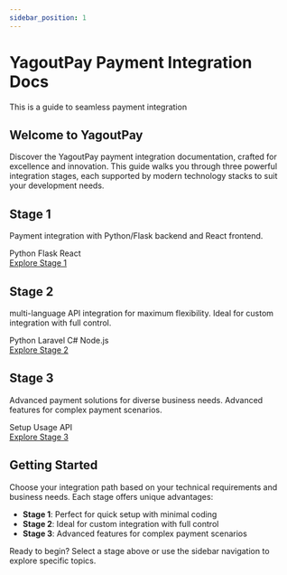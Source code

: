 ```yaml
---
sidebar_position: 1
---
```


# YagoutPay Payment Integration Docs

This is a guide to seamless payment integration

## Welcome to YagoutPay

Discover the YagoutPay payment integration documentation, crafted for excellence and innovation. This guide walks you through three powerful integration stages, each supported by modern technology stacks to suit your development needs.

<div class="stage-cards">

<div class="stage-card">

## Stage 1

Payment integration with Python/Flask backend and React frontend.

<div class="tech-stack">
  <span class="tech-badge">Python</span>
  <span class="tech-badge">Flask</span>
  <span class="tech-badge">React</span>
</div>

<a href="https://yagoutpay.netlify.app/docs/stage1/setup" class="stage-link">
  Explore Stage 1 <i class="fas fa-arrow-right"></i>
</a>

</div>

<div class="stage-card">

## Stage 2

multi-language API integration for maximum flexibility. Ideal for custom integration with full control.

<div class="tech-stack">
  <span class="tech-badge">Python</span>
  <span class="tech-badge">Laravel</span>
  <span class="tech-badge">C#</span>
  <span class="tech-badge">Node.js</span>
</div>

<a href="https://yagoutpay.netlify.app/docs/stage2/python" class="stage-link">
  Explore Stage 2 <i class="fas fa-arrow-right"></i>
</a>

</div>

<div class="stage-card">

## Stage 3

Advanced payment solutions for diverse business needs. Advanced features for complex payment scenarios.

<div class="tech-stack">
  <span class="tech-badge">Setup</span>
  <span class="tech-badge">Usage</span>
  <span class="tech-badge">API</span>
</div>

<a href="https://yagoutpay.netlify.app/docs/stage3/setup" class="stage-link">
  Explore Stage 3 <i class="fas fa-arrow-right"></i>
</a>

</div>

</div>

## Getting Started

Choose your integration path based on your technical requirements and business needs. Each stage offers unique advantages:

- **Stage 1**: Perfect for quick setup with minimal coding
- **Stage 2**: Ideal for custom integration with full control
- **Stage 3**: Advanced features for complex payment scenarios

Ready to begin? Select a stage above or use the sidebar navigation to explore specific topics.

